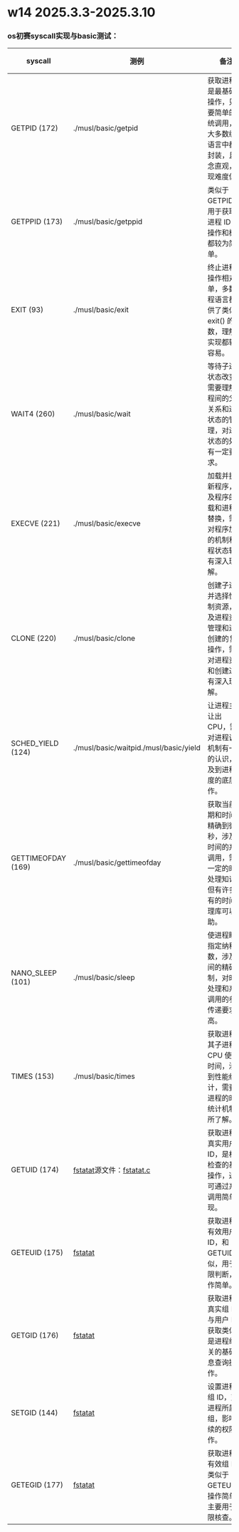 # w14 2025.3.3-2025.3.10
### os初赛syscall实现与basic测试：

| **syscall**        | **测例**                                                     | **备注**                                                     | **实现** | **测试** |
| ------------------ | ------------------------------------------------------------ | ------------------------------------------------------------ | -------- | -------- |
| GETPID (172)       | ./musl/basic/getpid                                          | 获取进程 ID 是最基础的操作，只需要简单的系统调用，在大多数编程语言中都有封装，且概念直观，实现难度低。 | /        | rv✅ la✅  |
| GETPPID (173)      | ./musl/basic/getppid                                         | 类似于 GETPID，用于获取父进程 ID，其操作和概念都较为简单。   | /        | rv✅ la✅  |
| EXIT (93)          | ./musl/basic/exit                                            | 终止进程的操作相对简单，多数编程语言都提供了类似 exit() 的函数，理解和实现都较为容易。 | 有todo   | rv✅ la✅  |
| WAIT4 (260)        | ./musl/basic/wait                                            | 等待子进程状态改变，需要理解进程间的父子关系和进程状态的管理，对进程状态的处理有一定要求。 | /        | rv✅ la✅  |
| EXECVE (221)       | ./musl/basic/execve                                          | 加载并执行新程序，涉及程序的加载和进程的替换，需要对程序加载的机制和进程状态转换有深入理解。 | ✅        | rv✅ la✅  |
| CLONE (220)        | ./musl/basic/clone                                           | 创建子进程并选择性复制资源，涉及进程资源管理和进程创建的复杂操作，需要对进程资源和创建过程有深入理解。 | ✅        | rv✅ la✅  |
| SCHED_YIELD (124)  | ./musl/basic/waitpid./musl/basic/yield                       | 让进程主动让出 CPU，需要对进程调度机制有一定的认识，涉及到进程调度的底层操作。 | /        | rv✅ la✅  |
| GETTIMEOFDAY (169) | ./musl/basic/gettimeofday                                    | 获取当前日期和时间，精确到微秒，涉及到时间的系统调用，需要一定的时间处理知识，但有许多现有的时间处理库可以辅助。 | /        | rv✅ la✅  |
| NANO_SLEEP (101)   | ./musl/basic/sleep                                           | 使进程睡眠指定纳秒数，涉及时间的精确控制，对时间处理和系统调用的参数传递要求稍高。 | /        | rv✅ la✅  |
| TIMES (153)        | ./musl/basic/times                                           | 获取进程及其子进程的 CPU 使用时间，涉及到性能统计，需要对进程的时间统计机制有所了解。 | ⏹        | rv✅ la✅  |
| GETUID (174)       | [fstatat](https://github.com/Starry-OS/testcases/blob/main/x86_64_linux_musl/fstatat)源文件：[fstatat.c](https://github.com/Starry-OS/testcases/blob/main/x86_64_linux_musl/fstatat.c) | 获取进程的真实用户 ID，是权限检查的基础操作，通常可通过系统调用简单实现。 |          | ⏹        |
| GETEUID (175)      | [fstatat](https://github.com/Starry-OS/testcases/blob/main/x86_64_linux_musl/fstatat) | 获取进程的有效用户 ID，和 GETUID 类似，用于权限判断，操作简单。 |          |          |
| GETGID (176)       | [fstatat](https://github.com/Starry-OS/testcases/blob/main/x86_64_linux_musl/fstatat) | 获取进程的真实组 ID，与用户 ID 获取类似，是进程组相关的基础信息查询操作。 |          |          |
| SETGID (144)       | [fstatat](https://github.com/Starry-OS/testcases/blob/main/x86_64_linux_musl/fstatat) | 设置进程的组 ID，变更进程所属的组，影响后续的权限操作。      |          |          |
| GETEGID (177)      | [fstatat](https://github.com/Starry-OS/testcases/blob/main/x86_64_linux_musl/fstatat) | 获取进程的有效组 ID，类似于 GETEUID，操作简单，主要用于权限核查。 |          |          |
